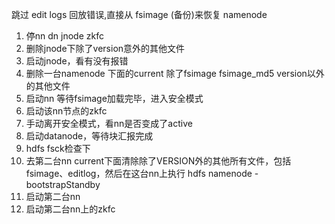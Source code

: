 跳过 edit logs 回放错误,直接从 fsimage (备份)来恢复 namenode

1. 停nn dn jnode zkfc
2. 删除jnode下除了version意外的其他文件
3. 启动jnode，看有没有报错
4. 删除一台namenode 下面的current 除了fsimage fsimage_md5 version以外的其他文件
5. 启动nn 等待fsimage加载完毕，进入安全模式
6. 启动该nn节点的zkfc
7. 手动离开安全模式，看nn是否变成了active
8. 启动datanode，等待块汇报完成
9. hdfs fsck检查下
10. 去第二台nn current下面清除除了VERSION外的其他所有文件，包括fsimage、editlog，然后在这台nn上执行 hdfs namenode -bootstrapStandby
11. 启动第二台nn
12. 启动第二台nn上的zkfc


